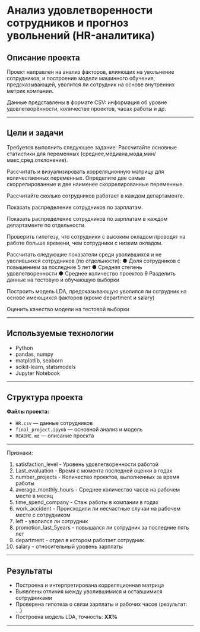 # Анализ удовлетворенности сотрудников и прогноз увольнений (HR-аналитика)

## Описание проекта

Проект направлен на анализ факторов, влияющих на увольнение сотрудников, и построение модели машинного обучения, предсказывающей, уволится ли сотрудник на основе внутренних метрик компании.

Данные представлены в формате CSV: информация об уровне удовлетворённости, количестве проектов, часах работы и др.

---

## Цели и задачи

Требуется выполнить следующее задание:
Рассчитайте основные статистики для переменных
(среднее,медиана,мода,мин/макс,сред.отклонение).

Рассчитать и визуализировать корреляционную матрицу для
количественных переменных.
Определите две самые скоррелированные и две наименее
скоррелированные переменные.

Рассчитайте сколько сотрудников работает в каждом
департаменте.

Показать распределение сотрудников по зарплатам.

Показать распределение сотрудников по зарплатам в каждом
департаменте по отдельности.

Проверить гипотезу, что сотрудники с высоким окладом
проводят на работе больше времени, чем сотрудники с низким
окладом.

Рассчитать следующие показатели среди уволившихся и не
уволившихся сотрудников (по отдельности):
● Доля сотрудников с повышением за последние 5 лет
● Средняя степень удовлетворенности
● Среднее количество проектов
9 Разделить данные на тестовую и обучающую выборки

Построить модель LDA, предсказывающую уволился ли
сотрудник на основе имеющихся факторов (кроме department и
salary)

Оценить качество модели на тестовой выборки

---

## Используемые технологии

- Python
- pandas, numpy
- matplotlib, seaborn
- scikit-learn, statsmodels
- Jupyter Notebook

---

## Структура проекта

**Файлы проекта:**

- `HR.csv` — данные сотрудников
- `final_project.ipynb` — основной анализ и модель
- `README.md` — описание проекта

---

Признаки:
1. satisfaction_level - Уровень удовлетворенности работой
2. Last_evaluation - Время с момента последней оценки в годах
3. number_projects - Количество проектов, выполненных за время работы
4. average_monthly_hours - Среднее количество часов на рабочем месте в месяц
5. time_spend_company - Стаж работы в компании в годах
6. work_accident - Происходили ли несчастные случаи на рабочем месте с сотрудником
7. left - уволился ли сотрудник
8. promotion_last_5years - повышался ли сотрудник за последние пять лет
9. department - отдел в котором работает сотрудник
10. salary - относительный уровень зарплаты

------

## Результаты

- Построена и интерпретирована корреляционная матрица
- Выявлены отличия между уволившимися и оставшимися сотрудниками
- Проверена гипотеза о связи зарплаты и рабочих часов (результат: ...)
- Построена модель LDA, точность: **XX%**

---
